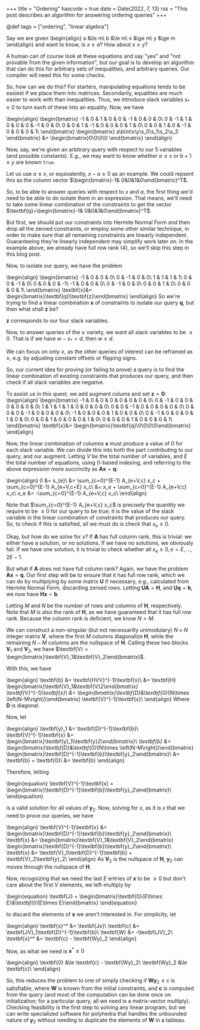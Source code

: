 +++
title = "Ordering"
hascode = true
date = Date(2022, 7, 13)
rss = "This post describes an algorithm for answering ordering queries"
+++

@def tags = ["ordering", "linear algebra"]

Say we are given
\begin{align}
a &\le m\\
b &\le m\\
x &\ge m\\
y &\ge m
\end{align}
and want to know, is $x \ge a$? How about $x \ge y$?

A human can of course look at these equations and say "yes" and "not provable from the given information", but our goal is to develop an algorithm that can do this for arbitrary sets of inequalities, and arbitrary queries.
Our compiler will need this for some checks.

So, how can we do this?
For starters, manipulating equations tends to be easiest if we place them into matrices.
Secondarily, equalities are much easier to work with than inequalities. Thus, we introduce slack variables $s_{*}\ge0$ to turn each of these into an equality. Now, we have

\begin{align}
\begin{bmatrix}
-1 & 0 & 1 & 0 & 0 & -1 & 0 & 0 & 0\\
0 & -1 & 1 & 0 & 0 & 0 & -1 & 0 & 0\\
0 & 0 & 1 & -1 & 0 & 0 & 0 & 1 & 0\\
0 & 0 & 1 & 0 & -1 & 0 & 0 & 0 & 1\\
\end{bmatrix}
\begin{bmatrix}
a\\b\\m\\x\\y\\s_0\\s_1\\s_2\\s_3
\end{bmatrix}
&= 
\begin{bmatrix}0\\0\\0\\0
\end{bmatrix}
\end{align}

Now, say, we're given an arbitrary query with respect to our 5 variables (and possible constants). E.g., we may want to know whether $a \le x$ or $b + 1 \le y$ are known `true`.

Let us use $a \le x$, or equivalently, $x - a \ge 0$ as an example.
We could repsent this as the column vector $\begin{bmatrix}-1& 0&0&1&0\end{bmatrix}^T$.

So, to be able to answer queries with respect to $x$ and $a$, the first thing we'd need to be able to do isolate them in an expression.
That means, we'll need to take some linear combination of the constraints to get the vector $\textbf{q}=\begin{bmatrix}-1& 0&0&1&0\end{bmatrix}^T$.

But first, we should put our constraints into Hermite Normal Form and then drop all the zeroed constraints, or employ some other similar technique, in order to make sure that all remaining constraints are linearly independent. Guaranteeing they're linearly independent may simplify work later on.
In the example above, we already have full row rank (4), so we'll skip this step in this blog post.

Now, to isolate our query, we have the problem

\begin{align}
\begin{bmatrix}
-1 & 0 & 0 & 0\\
0 & -1 & 0 & 0\\
1 & 1 & 1 & 1\\
0 & 0 & -1 & 0\\
0 & 0 & 0 & -1\\
-1 & 0 & 0 & 0\\
0 & -1 & 0 & 0\\
0 & 0 & 1 & 0\\
0 & 0 & 0 & 1\\
\end{bmatrix}
\textbf{x}&=
\begin{bmatrix}\textbf{q}\\\textbf{z}\end{bmatrix}
\end{align}
So we're trying to find a linear combination $\textbf{x}$ of constraints to isolate our query $\textbf{q}$, but then what shall $\textbf{z}$ be?

$\textbf{z}$ corresponds to our four slack variables.

Now, to answer queries of the $\ge$ variety, we want all slack variables to be $\le0$.
That is if we have $w - s_{*} = d$, then $w\ge d$.

We can focus on only $\ge$, as the other queries of interest can be reframed as $\ge$, e.g. by adjusting constant offsets or flipping signs.

So, our current idea for proving (or failing to prove) a query is to find the linear combination of existing constraints that produces our query, and then check if all slack variables are negative.

To assist us in this quest, we add augment colums and set $\textbf{z}=\textbf{0}$:
\begin{align}
\begin{bmatrix}
-1 & 0 & 0 & 0 & 0 & 0 & 0 & 0\\
0 & -1 & 0 & 0 & 0 & 0 & 0 & 0\\
1 & 1 & 1 & 1 & 0 & 0 & 0 & 0\\
0 & 0 & -1 & 0 & 0 & 0 & 0 & 0\\
0 & 0 & 0 & -1 & 0 & 0 & 0 & 0\\
-1 & 0 & 0 & 0 & 1 & 0 & 0 & 0\\
0 & -1 & 0 & 0 & 0 & 1 & 0 & 0\\
0 & 0 & 1 & 0 & 0 & 0 & 1 & 0\\
0 & 0 & 0 & 1 & 0 & 0 & 0 & 1\\
\end{bmatrix}
\textbf{x}&=
\begin{bmatrix}\textbf{q}\\0\\0\\0\\0\end{bmatrix}
\end{align}

Now, the linear combination of columns $\textbf{x}$ must produce a value of $0$ for each slack variable. We can divide this into both the part contributing to our query, and our augment. Letting $V$ be the total number of variables, and $E$ the total number of equations, using 0-based indexing, and referring to the above expression more succinctly as $\textbf{Ax}=\textbf{q}$:

\begin{align}
0 &= s_{e}\\
&= \sum_{c=0}^{E-1} A_{e+V,c} x_c +
\sum_{c=0}^{E-1} A_{e+V,c+E} x_c\\
&= x_e + \sum_{c=0}^{E-1} A_{e+V,c} x_c\\
x_e &= -\sum_{c=0}^{E-1} A_{e+V,c} x_c\\
\end{align}

Note that $\sum_{c=0}^{E-1} A_{e+V,c} x_c$ is precisely the quantity we require to be $\le 0$ for our query to be true; it is the value of the slack variable in the linear combination of constraints that produces our query.
So, to check if this is satisfied, all we must do is check that $x_e\ge0$.

Okay, but how do we solve for $x$? If $\textbf{A}$ has full column rank, this is trivial: we either have a solution, or no solutions. If we have no solutions, we obviously fail. If we have one solution, it is trivial to check whether all $x_e\ge0, e = E,\ldots,2E-1$.

But what if $\textbf{A}$ does not have full column rank?
Again, we have the problem $\textbf{Ax}=\textbf{q}$. Our first step will be to ensure that it has full row rank, which we can do by multiplying by some matrix $\textbf{U}$ if necessary, e.g., calculated from Hermite Normal Form, discarding zeroed rows. Letting $\textbf{UA}=\textbf{H}$, and $\textbf{Uq}=\textbf{b}$, we now have $\textbf{Hx}=\textbf{b}$.

Letting $M$ and $N$ be the number of rows and columns of $\textbf{H}$, respectively. Note that $M$ is also the rank of $\textbf{H}$, as we have guaranteed that it has full row rank. Because the column rank is deficient, we know $N > M$.

We can construct a non-singular (but not necessarilly unimodulary) $N\times N$ integer matrix $\textbf{V}$, where the first $M$ columns diagonalize $\textbf{H}$, while the remaining $N-M$ columns are the nullspace of $\textbf{H}$. Calling these two blocks $\textbf{V}_1$ and $\textbf{V}_2$, we have $\textbf{V} = \begin{bmatrix}\textbf{V}_1&\textbf{V}_2\end{bmatrix}$.

With this, we have

\begin{align}
\textbf{b} &=
\textbf{HVV}^{-1}\textbf{x}\\
&=
\textbf{H}
\begin{bmatrix}\textbf{V}_1&\textbf{V}_2\end{bmatrix}
\textbf{V}^{-1}\textbf{x}\\
&=
\begin{bmatrix}\textbf{D}&\textbf{0}_{N\times \left(N-M\right)}\end{bmatrix}
\textbf{V}^{-1}\textbf{x}\\
\end{align}
Where $\textbf{D}$ is diagonal.

Now, let

\begin{align}
\textbf{y}_1 &= \textbf{D}^{-1}\textbf{b}\\
\textbf{V}^{-1}\textbf{x} &= \begin{bmatrix}\textbf{y}_1\\\textbf{y}_2\end{bmatrix}\\
\textbf{b} &=
\begin{bmatrix}\textbf{D}&\textbf{0}_{N\times \left(N-M\right)}\end{bmatrix}
\begin{bmatrix}\textbf{D}^{-1}\textbf{b}\\\textbf{y}_2\end{bmatrix}\\
&= \textbf{b} + \textbf{0}\\
&= \textbf{b}
\end{align}

Therefore, letting 

\begin{equation}
\textbf{V}^{-1}\textbf{x} = \begin{bmatrix}\textbf{D}^{-1}\textbf{b}\\\textbf{y}_2\end{bmatrix}\\
\end{equation}

is a valid solution for all values of $\textbf{y}_2$. Now, solving for $x$, as it is $x$ that we need to prove our queries, we have

\begin{align}
\textbf{V}^{-1}\textbf{x} &= \begin{bmatrix}\textbf{D}^{-1}\textbf{b}\\\textbf{y}_2\end{bmatrix}\\
\textbf{x}
&=
\begin{bmatrix}\textbf{V}_1&\textbf{V}_2\end{bmatrix}
\begin{bmatrix}\textbf{D}^{-1}\textbf{b}\\\textbf{y}_2\end{bmatrix}\\
\textbf{x}
&=
\textbf{V}_1\textbf{D}^{-1}\textbf{b} +
\textbf{V}_2\textbf{y}_2\\
\end{align}
As $\textbf{V}_2$ is the nullspace of $\textbf{H}$, $\textbf{y}_2$ can moves through the nullspace of $\textbf{H}$.

Now, recognizing that we need the last $E$ entries of $\textbf{x}$ to be $\ge 0$ but don't care about the first $V$ elements, we left-multiply by

\begin{equation}
\textbf{J} = \begin{bmatrix}\textbf{0}_{E\times E}&\textbf{I}_{E\times E}\end{bmatrix}
\end{equation}

to discard the elements of $\textbf{x}$ we aren't interested in. For simplicity, let

\begin{align}
\textbf{x}^* &= \textbf{Jx}\\
\textbf{c} &= \textbf{JV}_1\textbf{D}^{-1}\textbf{b}\\
\textbf{W} &= -\textbf{JV}_2\\
\textbf{x}^* &= \textbf{c} - \textbf{Wy}_2
\end{align}

Now, as what we need is $\textbf{x}^*\ge 0$

\begin{align}
\textbf{0} &\le \textbf{c} - \textbf{Wy}_2\\
\textbf{Wy}_2 &\le \textbf{c}\\
\end{align}


So, this reduces the problem to one of simply checking if $\textbf{Wy}_2 \le c$ is satisfiable, where $\textbf{W}$ is known from the initial constraints, and $\textbf{c}$ is computed from the query (and most of the computation can be done once on initialization; for a particular query, all we need is a matrix-vector multiply). Checking feasibility is the first step to solving any linear program, but we can write specialized software for polyhedra that handles the unbounded nature of $\textbf{y}_2$ without needing to duplicate the elements of $\textbf{W}$ in a tableau.


